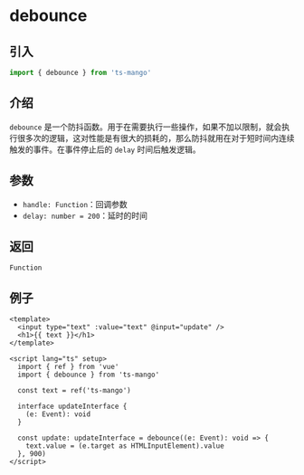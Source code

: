 # debounce

## 引入

```ts
import { debounce } from 'ts-mango'
```

## 介绍

`debounce` 是一个防抖函数。用于在需要执行一些操作，如果不加以限制，就会执行很多次的逻辑，这对性能是有很大的损耗的，那么防抖就用在对于短时间内连续触发的事件。在事件停止后的 `delay` 时间后触发逻辑。

## 参数

- `handle: Function`：回调参数
- `delay: number = 200`：延时的时间

## 返回

`Function`

## 例子

```vue
<template>
  <input type="text" :value="text" @input="update" />
  <h1>{{ text }}</h1>
</template>

<script lang="ts" setup>
  import { ref } from 'vue'
  import { debounce } from 'ts-mango'

  const text = ref('ts-mango')

  interface updateInterface {
    (e: Event): void
  }

  const update: updateInterface = debounce((e: Event): void => {
    text.value = (e.target as HTMLInputElement).value
  }, 900)
</script>
```
